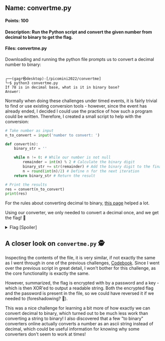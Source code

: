 ## Name: convertme.py
#### Points: 100
#### Description: Run the Python script and convert the given number from decimal to binary to get the flag.
#### Files: convertme.py

Downloading and running the python file prompts us to convert a decimal number to binary: 

```console

┌──(gagr㉿desktop)-[/picomini2022/convertme]
└─$ python3 convertme.py
If 78 is in decimal base, what is it in binary base?
Answer:
```

Normally when doing these challenges under timed events, it is fairly trivial to find or use existing conversion tools - however, since the event has already ended, I
decided I could use the practice of how such a program could be written. Therefore, I created a small script to help with the conversion:

```python
# Take number as input
n_to_convert = input('number to convert: ')

def convert(n):
    binary_str = ''

    while n != 0: # While our number is not null
        remainder = int(n) % 2 # Calculate the binary digit
        binary_str += str(remainder) # Add the binary digit to the final output
        n = round(int(n)/2) # Define n for the next iteration
    return binary_str # Return the result

# Print the results
res = convert(n_to_convert)
print(res)
```

For the rules about converting decimal to binary, [this page](https://www.rapidtables.com/convert/number/decimal-to-binary.html) helped a lot.

Using our converter, we only needed to convert a decimal once, and we get the flag! 🚩
<details>
  <summary>Flag [Spoiler]</summary>
  
  ```console
  ┌──(gagr㉿desktop)-[/picomini2022/convertme]
  └─$ python3 convertme.py
  If 17 is in decimal base, what is it in binary base?
  Answer: 10001
  That is correct! Here's your flag: picoCTF{4ll_y0ur_b4535_e2a58836}
  ```
  
</details>

## A closer look on `convertme.py` 🕵️

Inspecting the contents of the file, it is very similar, if not exactly the same as I went through in one of the previous challenges, [Codebook](https://github.com/GGrottan/picoMini-2022/tree/main/Codebook).
Since I went over the previous script in great detail, I won't bother for this challenge, as the core functionality is exactly the same.

However, summarized, the flag is encrypted with by a password and a key - which is then XOR'ed to output a readable string. Both the encrypted flag and the password
is present in the file, so we could have reversed it if we needed to (foreshadowing? 🤔). 

This was a nice challenge for learning a bit more of how exactly we can convert decimal to binary, which turned out to be much less work
than converting a string to binary! I also discovered that a few "to binary" converters online actually converts a number as an ascii string instead of decimal,
which could be useful information for knowing why some converters don't seem to work at times!

